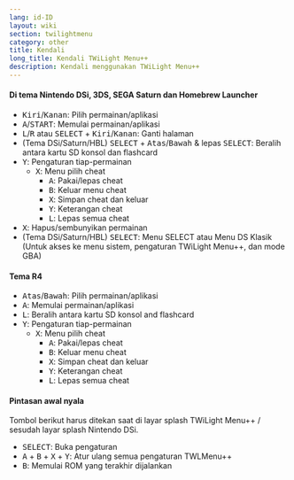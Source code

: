 ```yaml
---
lang: id-ID
layout: wiki
section: twilightmenu
category: other
title: Kendali
long_title: Kendali TWiLight Menu++
description: Kendali menggunakan TWiLight Menu++
---
```


#### Di tema Nintendo DSi, 3DS, SEGA Saturn dan Homebrew Launcher
- <kbd>Kiri</kbd>/<kbd>Kanan</kbd>: Pilih permainan/aplikasi
- <kbd class="face">A</kbd>/<kbd>START</kbd>: Memulai permainan/aplikasi
- <kbd class="l">L</kbd>/<kbd class="r">R</kbd> atau <kbd>SELECT</kbd> + <kbd>Kiri</kbd>/<kbd>Kanan</kbd>: Ganti halaman
- (Tema DSi/Saturn/HBL) <kbd>SELECT</kbd> + <kbd>Atas</kbd>/<kbd>Bawah</kbd> & lepas <kbd>SELECT</kbd>: Beralih antara kartu SD konsol dan flashcard
- <kbd class="face">Y</kbd>: Pengaturan tiap-permainan
   - <kbd class="face">X</kbd>: Menu pilih cheat
      - <kbd class="face">A</kbd>: Pakai/lepas cheat
      - <kbd class="face">B</kbd>: Keluar menu cheat
      - <kbd class="face">X</kbd>: Simpan cheat dan keluar
      - <kbd class="face">Y</kbd>: Keterangan cheat
      - <kbd class="l">L</kbd>: Lepas semua cheat
- <kbd class="face">X</kbd>: Hapus/sembunyikan permainan
- (Tema DSi/Saturn/HBL) <kbd>SELECT</kbd>: Menu SELECT atau Menu DS Klasik (Untuk akses ke menu sistem, pengaturan TWiLight Menu++, dan mode GBA)

#### Tema R4
- <kbd>Atas</kbd>/<kbd>Bawah</kbd>: Pilih permainan/aplikasi
- <kbd class="face">A</kbd>: Memulai permainan/aplikasi
- <kbd class="l">L</kbd>: Beralih antara kartu SD konsol and flashcard
- <kbd class="face">Y</kbd>: Pengaturan tiap-permainan
   - <kbd class="face">X</kbd>: Menu pilih cheat
      - <kbd class="face">A</kbd>: Pakai/lepas cheat
      - <kbd class="face">B</kbd>: Keluar menu cheat
      - <kbd class="face">X</kbd>: Simpan cheat dan keluar
      - <kbd class="face">Y</kbd>: Keterangan cheat
      - <kbd class="l">L</kbd>: Lepas semua cheat

#### Pintasan awal nyala
Tombol berikut harus ditekan saat di layar splash TWiLight Menu++ / sesudah layar splash Nintendo DSi.

- <kbd>SELECT</kbd>: Buka pengaturan
- <kbd class="face">A</kbd> + <kbd class="face">B</kbd> + <kbd class="face">X</kbd> + <kbd class="face">Y</kbd>: Atur ulang semua pengaturan TWLMenu++
- <kbd class="face">B</kbd>: Memulai ROM yang terakhir dijalankan
